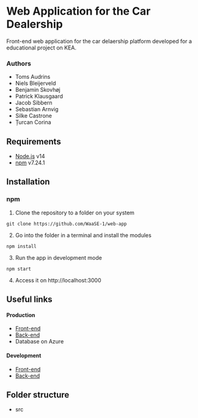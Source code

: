 # Web Application for the Car Dealership

Front-end web application for the car delaership platform developed for a educational project on KEA.

### Authors
- Toms Audrins
- Niels Bleijerveld
- Benjamin Skovhøj
- Patrick Klausgaard
- Jacob Sibbern
- Sebastian Arnvig
- Silke Castrone
- Țurcan Corina

<!-- #### Coding Standards
We've created our own coding-standards.py -->

## Requirements
- [Node.js](https://nodejs.org/en/download/) v14
- [npm](https://docs.npmjs.com/downloading-and-installing-node-js-and-npm) v7.24.1

## Installation 
### npm
1. Clone the repository to a folder on your system
```
git clone https://github.com/WaaSE-1/web-app
```
2. Go into  the folder in a terminal and install the modules
```
npm install
``` 
3. Run the app in development mode
```
npm start
```

4. Access it on http://localhost:3000


## Useful links

#### Production
- [Front-end](https://cardealership.unqhosting.com/)
- [Back-end](https://api-service.azurewebsites.net/docs)
- Database on Azure
#### Development
- [Front-end](http://localhost:3000)
- [Back-end](http://localhost:8000/docs)

## Folder structure
- src


